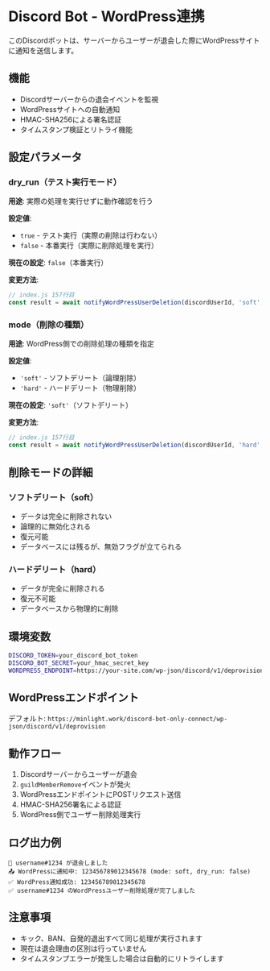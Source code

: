 # Discord Bot - WordPress連携

このDiscordボットは、サーバーからユーザーが退会した際にWordPressサイトに通知を送信します。

## 機能

- Discordサーバーからの退会イベントを監視
- WordPressサイトへの自動通知
- HMAC-SHA256による署名認証
- タイムスタンプ検証とリトライ機能

## 設定パラメータ

### dry_run（テスト実行モード）

**用途**: 実際の処理を実行せずに動作確認を行う

**設定値**:
- `true` - テスト実行（実際の削除は行わない）
- `false` - 本番実行（実際に削除処理を実行）

**現在の設定**: `false`（本番実行）

**変更方法**:
```javascript
// index.js 157行目
const result = await notifyWordPressUserDeletion(discordUserId, 'soft', true); // dry_run: true
```

### mode（削除の種類）

**用途**: WordPress側での削除処理の種類を指定

**設定値**:
- `'soft'` - ソフトデリート（論理削除）
- `'hard'` - ハードデリート（物理削除）

**現在の設定**: `'soft'`（ソフトデリート）

**変更方法**:
```javascript
// index.js 157行目
const result = await notifyWordPressUserDeletion(discordUserId, 'hard', false); // mode: 'hard'
```

## 削除モードの詳細

### ソフトデリート（soft）
- データは完全に削除されない
- 論理的に無効化される
- 復元可能
- データベースには残るが、無効フラグが立てられる

### ハードデリート（hard）
- データが完全に削除される
- 復元不可能
- データベースから物理的に削除

## 環境変数

```bash
DISCORD_TOKEN=your_discord_bot_token
DISCORD_BOT_SECRET=your_hmac_secret_key
WORDPRESS_ENDPOINT=https://your-site.com/wp-json/discord/v1/deprovision
```

## WordPressエンドポイント

デフォルト: `https://minlight.work/discord-bot-only-connect/wp-json/discord/v1/deprovision`

## 動作フロー

1. Discordサーバーからユーザーが退会
2. `guildMemberRemove`イベントが発火
3. WordPressエンドポイントにPOSTリクエスト送信
4. HMAC-SHA256署名による認証
5. WordPress側でユーザー削除処理実行

## ログ出力例

```
👋 username#1234 が退会しました
📤 WordPressに通知中: 123456789012345678 (mode: soft, dry_run: false)
✅ WordPress通知成功: 123456789012345678
✅ username#1234 のWordPressユーザー削除処理が完了しました
```

## 注意事項

- キック、BAN、自発的退出すべて同じ処理が実行されます
- 現在は退会理由の区別は行っていません
- タイムスタンプエラーが発生した場合は自動的にリトライします
